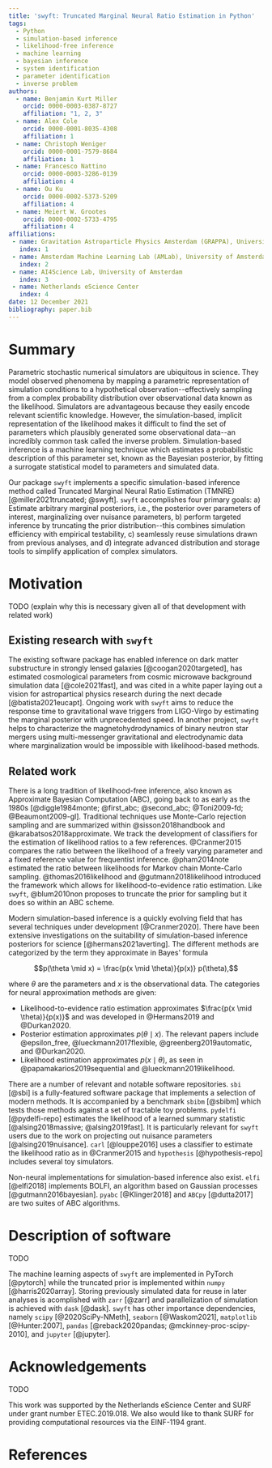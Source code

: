 ```yaml
---
title: 'swyft: Truncated Marginal Neural Ratio Estimation in Python'
tags:
  - Python
  - simulation-based inference
  - likelihood-free inference
  - machine learning
  - bayesian inference
  - system identification
  - parameter identification
  - inverse problem
authors:
  - name: Benjamin Kurt Miller
    orcid: 0000-0003-0387-8727
    affiliation: "1, 2, 3"
  - name: Alex Cole
    orcid: 0000-0001-8035-4308
    affiliation: 1
  - name: Christoph Weniger
    orcid: 0000-0001-7579-8684
    affiliation: 1
  - name: Francesco Nattino
    orcid: 0000-0003-3286-0139
    affiliation: 4
  - name: Ou Ku
    orcid: 0000-0002-5373-5209
    affiliation: 4
  - name: Meiert W. Grootes
    orcid: 0000-0002-5733-4795
    affiliation: 4
affiliations:
 - name: Gravitation Astroparticle Physics Amsterdam (GRAPPA), University of Amsterdam
   index: 1
 - name: Amsterdam Machine Learning Lab (AMLab), University of Amsterdam
   index: 2
 - name: AI4Science Lab, University of Amsterdam
   index: 3
 - name: Netherlands eScience Center
   index: 4
date: 12 December 2021
bibliography: paper.bib
---
```


# Summary
Parametric stochastic numerical simulators are ubiquitous in science. They model observed phenomena by mapping a parametric representation of simulation conditions to a hypothetical observation--effectively sampling from a complex probability distribution over observational data known as the likelihood. Simulators are advantageous because they easily encode relevant scientific knowledge. However, the simulation-based, implicit representation of the likelihood makes it difficult to find the set of parameters which plausibly generated some observational data--an incredibly common task called the inverse problem. Simulation-based inference is a machine learning technique which estimates a probabilistic description of this parameter set, known as the Bayesian posterior, by fitting a surrogate statistical model to parameters and simulated data.

Our package `swyft` implements a specific simulation-based inference method called Truncated Marginal Neural Ratio Estimation (TMNRE) [@miller2021truncated; @swyft]. `swyft` accomplishes four primary goals: a) Estimate arbitrary marginal posteriors, i.e., the posterior over parameters of interest, marginalizing over nuisance parameters, b) perform targeted inference by truncating the prior distribution--this combines simulation efficiency with empirical testability, c) seamlessly reuse simulations drawn from previous analyses, and d) integrate advanced distribution and storage tools to simplify application of complex simulators.

# Motivation
TODO (explain why this is necessary given all of that development with related work)

## Existing research with `swyft`
The existing software package has enabled inference on dark matter substructure in strongly lensed galaxies [@coogan2020targeted], has estimated cosmological parameters from cosmic microwave background simulation data [@cole2021fast], and was cited in a white paper laying out a vision for astropartical physics research during the next decade [@batista2021eucapt]. Ongoing work with `swyft` aims to reduce the response time to gravitational wave triggers from LIGO-Virgo by estimating the marginal posterior with unprecedented speed. In another project, `swyft` helps to characterize the magnetohydrodynamics of binary neutron star mergers using multi-messenger gravitational and electrodynamic data where marginalization would be impossible with likelihood-based methods.

## Related work
There is a long tradition of likelihood-free inference, also known as Approximate Bayesian Computation (ABC), going back to as early as the 1980s [@diggle1984monte; @first_abc; @second_abc; @Toni2009-fd; @Beaumont2009-gl]. Traditional techniques use Monte-Carlo rejection sampling and are summarized within @sisson2018handbook and @karabatsos2018approximate. We track the development of classifiers for the estimation of likelihood ratios to a few references. @Cranmer2015 compares the ratio between the likelihood of a freely varying parameter and a fixed reference value for frequentist inference. @pham2014note estimated the ratio between likelihoods for Markov chain Monte-Carlo sampling. @thomas2016likelihood and @gutmann2018likelihood introduced the framework which allows for likelihood-to-evidence ratio estimation. Like `swyft`, @blum2010non proposes to truncate the prior for sampling but it does so within an ABC scheme.

Modern simulation-based inference is a quickly evolving field that has several techniques under development [@Cranmer2020]. There have been extensive investigations on the suitability of simulation-based inference posteriors for science [@hermans2021averting]. The different methods are categorized by the term they approximate in Bayes' formula

$$p(\theta \mid x) = \frac{p(x \mid \theta)}{p(x)} p(\theta),$$

where $\theta$ are the parameters and $x$ is the observational data. The categories for neural approximation methods are given:

- Likelihood-to-evidence ratio estimation approximates $\frac{p(x \mid \theta)}{p(x)}$ and was developed in @Hermans2019 and @Durkan2020.
- Posterior estimation approximates $p(\theta \mid x)$. The relevant papers include @epsilon_free, @lueckmann2017flexible, @greenberg2019automatic, and @Durkan2020.
- Likelihood estimation approximates $p(x \mid \theta)$, as seen in @papamakarios2019sequential and @lueckmann2019likelihood.

There are a number of relevant and notable software repositories. `sbi` [@sbi] is a fully-featured software package that implements a selection of modern methods. It is accompanied by a benchmark `sbibm` [@sbibm] which tests those methods against a set of tractable toy problems. `pydelfi` [@pydelfi-repo] estimates the likelihood of a learned summary statistic [@alsing2018massive; @alsing2019fast]. It is particularly relevant for `swyft` users due to the work on projecting out nuisance parameters [@alsing2019nuisance]. `carl` [@louppe2016] uses a classifier to estimate the likelihood ratio as in @Cranmer2015 and `hypothesis` [@hypothesis-repo] includes several toy simulators.

Non-neural implementations for simulation-based inference also exist. `elfi` [@elfi2018] implements BOLFI, an algorithm based on Gaussian processes [@gutmann2016bayesian]. `pyabc` [@Klinger2018] and `ABCpy` [@dutta2017] are two suites of ABC algorithms.


# Description of software
TODO

The machine learning aspects of `swyft` are implemented in PyTorch [@pytorch] while the truncated prior is implemented within `numpy` [@harris2020array]. Storing previously simulated data for reuse in later analyses is acomplished with `zarr` [@zarr] and parallelization of simulation is achieved with `dask` [@dask]. `swyft` has other importance dependencies, namely `scipy` [@2020SciPy-NMeth], `seaborn` [@Waskom2021], `matplotlib` [@Hunter:2007], `pandas` [@reback2020pandas; @mckinney-proc-scipy-2010], and `jupyter` [@jupyter].

# Acknowledgements
TODO

This work was supported by the Netherlands eScience Center and SURF under grant number ETEC.2019.018. We also would like to thank SURF for providing computational resources via the EINF-1194 grant.


# References
